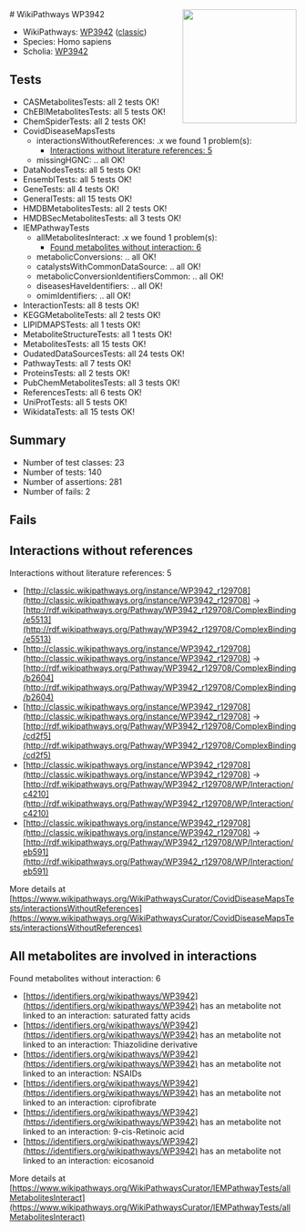 <img style="float: right; width: 200px" src="https://cms-assets.nporadio.nl/npo3fm/NPO-Serious-Request-Logo-Groen-Ik-Steun-RGB.png" />
# WikiPathways WP3942

* WikiPathways: [WP3942](https://wikipathways.org/pathways/WP3942) ([classic](https://classic.wikipathways.org/instance/WP3942))
* Species: Homo sapiens
* Scholia: [WP3942](https://scholia.toolforge.org/wikipathways/WP3942)
## Tests
* CASMetabolitesTests: all 2 tests OK!
* ChEBIMetabolitesTests: all 5 tests OK!
* ChemSpiderTests: all 2 tests OK!
* CovidDiseaseMapsTests
    * interactionsWithoutReferences: .x we found 1 problem(s):
        * [Interactions without literature references: 5](#2e295933)
    * missingHGNC: .. all OK!
* DataNodesTests: all 5 tests OK!
* EnsemblTests: all 5 tests OK!
* GeneTests: all 4 tests OK!
* GeneralTests: all 15 tests OK!
* HMDBMetabolitesTests: all 2 tests OK!
* HMDBSecMetabolitesTests: all 3 tests OK!
* IEMPathwayTests
    * allMetabolitesInteract: .x we found 1 problem(s):
        * [Found metabolites without interaction: 6](#2bc2e7f1)
    * metabolicConversions: .. all OK!
    * catalystsWithCommonDataSource: .. all OK!
    * metabolicConversionIdentifiersCommon: .. all OK!
    * diseasesHaveIdentifiers: .. all OK!
    * omimIdentifiers: .. all OK!
* InteractionTests: all 8 tests OK!
* KEGGMetaboliteTests: all 2 tests OK!
* LIPIDMAPSTests: all 1 tests OK!
* MetaboliteStructureTests: all 1 tests OK!
* MetabolitesTests: all 15 tests OK!
* OudatedDataSourcesTests: all 24 tests OK!
* PathwayTests: all 7 tests OK!
* ProteinsTests: all 2 tests OK!
* PubChemMetabolitesTests: all 3 tests OK!
* ReferencesTests: all 6 tests OK!
* UniProtTests: all 5 tests OK!
* WikidataTests: all 15 tests OK!


## Summary

* Number of test classes: 23
* Number of tests: 140
* Number of assertions: 281
* Number of fails: 2

## Fails

<a name="2e295933" />

## Interactions without references

Interactions without literature references: 5

* [http://classic.wikipathways.org/instance/WP3942_r129708](http://classic.wikipathways.org/instance/WP3942_r129708) -> [http://rdf.wikipathways.org/Pathway/WP3942_r129708/ComplexBinding/e5513](http://rdf.wikipathways.org/Pathway/WP3942_r129708/ComplexBinding/e5513)
* [http://classic.wikipathways.org/instance/WP3942_r129708](http://classic.wikipathways.org/instance/WP3942_r129708) -> [http://rdf.wikipathways.org/Pathway/WP3942_r129708/ComplexBinding/b2604](http://rdf.wikipathways.org/Pathway/WP3942_r129708/ComplexBinding/b2604)
* [http://classic.wikipathways.org/instance/WP3942_r129708](http://classic.wikipathways.org/instance/WP3942_r129708) -> [http://rdf.wikipathways.org/Pathway/WP3942_r129708/ComplexBinding/cd2f5](http://rdf.wikipathways.org/Pathway/WP3942_r129708/ComplexBinding/cd2f5)
* [http://classic.wikipathways.org/instance/WP3942_r129708](http://classic.wikipathways.org/instance/WP3942_r129708) -> [http://rdf.wikipathways.org/Pathway/WP3942_r129708/WP/Interaction/c4210](http://rdf.wikipathways.org/Pathway/WP3942_r129708/WP/Interaction/c4210)
* [http://classic.wikipathways.org/instance/WP3942_r129708](http://classic.wikipathways.org/instance/WP3942_r129708) -> [http://rdf.wikipathways.org/Pathway/WP3942_r129708/WP/Interaction/eb591](http://rdf.wikipathways.org/Pathway/WP3942_r129708/WP/Interaction/eb591)


More details at [https://www.wikipathways.org/WikiPathwaysCurator/CovidDiseaseMapsTests/interactionsWithoutReferences](https://www.wikipathways.org/WikiPathwaysCurator/CovidDiseaseMapsTests/interactionsWithoutReferences)

<a name="2bc2e7f1" />

## All metabolites are involved in interactions

Found metabolites without interaction: 6

* [https://identifiers.org/wikipathways/WP3942](https://identifiers.org/wikipathways/WP3942) has an metabolite not linked to an interaction: saturated fatty acids
* [https://identifiers.org/wikipathways/WP3942](https://identifiers.org/wikipathways/WP3942) has an metabolite not linked to an interaction: Thiazolidine derivative
* [https://identifiers.org/wikipathways/WP3942](https://identifiers.org/wikipathways/WP3942) has an metabolite not linked to an interaction: NSAIDs
* [https://identifiers.org/wikipathways/WP3942](https://identifiers.org/wikipathways/WP3942) has an metabolite not linked to an interaction: ciprofibrate
* [https://identifiers.org/wikipathways/WP3942](https://identifiers.org/wikipathways/WP3942) has an metabolite not linked to an interaction: 9-cis-Retinoic acid
* [https://identifiers.org/wikipathways/WP3942](https://identifiers.org/wikipathways/WP3942) has an metabolite not linked to an interaction: eicosanoid


More details at [https://www.wikipathways.org/WikiPathwaysCurator/IEMPathwayTests/allMetabolitesInteract](https://www.wikipathways.org/WikiPathwaysCurator/IEMPathwayTests/allMetabolitesInteract)


